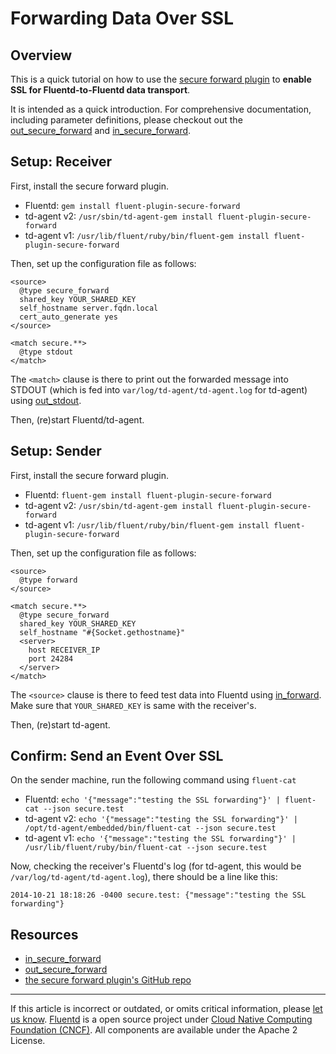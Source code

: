 # Forwarding Data Over SSL


## Overview

This is a quick tutorial on how to use the [secure forward plugin](//github.com/tagomoris/fluent-plugin-secure-forward) to **enable
SSL for Fluentd-to-Fluentd data transport**.

It is intended as a quick introduction. For comprehensive documentation,
including parameter definitions, please checkout out the
[out\_secure\_forward](/plugins/output/secure_forward.md) and
[in\_secure\_forward](/plugins/input/secure_forward.md).

## Setup: Receiver

First, install the secure forward plugin.

-   Fluentd: `gem install fluent-plugin-secure-forward`
-   td-agent v2:
    `/usr/sbin/td-agent-gem install fluent-plugin-secure-forward`
-   td-agent v1:
    `/usr/lib/fluent/ruby/bin/fluent-gem install fluent-plugin-secure-forward`

Then, set up the configuration file as follows:

``` {.CodeRay}
<source>
  @type secure_forward
  shared_key YOUR_SHARED_KEY
  self_hostname server.fqdn.local
  cert_auto_generate yes
</source>

<match secure.**>
  @type stdout
</match>
```

The `<match>` clause is there to print out the forwarded message into
STDOUT (which is fed into `var/log/td-agent/td-agent.log` for td-agent)
using [out\_stdout](/plugins/output/stdout.md).

Then, (re)start Fluentd/td-agent.

## Setup: Sender

First, install the secure forward plugin.

-   Fluentd: `fluent-gem install fluent-plugin-secure-forward`
-   td-agent v2:
    `/usr/sbin/td-agent-gem install fluent-plugin-secure-forward`
-   td-agent v1:
    `/usr/lib/fluent/ruby/bin/fluent-gem install fluent-plugin-secure-forward`

Then, set up the configuration file as follows:

``` {.CodeRay}
<source>
  @type forward
</source>

<match secure.**>
  @type secure_forward
  shared_key YOUR_SHARED_KEY
  self_hostname "#{Socket.gethostname}"
  <server>
    host RECEIVER_IP
    port 24284
  </server>
</match>
```

The `<source>` clause is there to feed test data into Fluentd using
[in\_forward](/plugins/input/forward.md). Make sure that `YOUR_SHARED_KEY` is same with
the receiver's.

Then, (re)start td-agent.

## Confirm: Send an Event Over SSL

On the sender machine, run the following command using `fluent-cat`

-   Fluentd:
    `echo '{"message":"testing the SSL forwarding"}' | fluent-cat --json secure.test`
-   td-agent v2:
    `echo '{"message":"testing the SSL forwarding"}' | /opt/td-agent/embedded/bin/fluent-cat --json secure.test`
-   td-agent v1:
    `echo '{"message":"testing the SSL forwarding"}' | /usr/lib/fluent/ruby/bin/fluent-cat --json secure.test`

Now, checking the receiver's Fluentd's log (for td-agent, this would be
`/var/log/td-agent/td-agent.log`), there should be a line like this:

``` {.CodeRay}
2014-10-21 18:18:26 -0400 secure.test: {"message":"testing the SSL forwarding"}
```

## Resources

-   [in\_secure\_forward](/plugins/input/secure_forward.md)
-   [out\_secure\_forward](/plugins/output/secure_forward.md)
-   [the secure forward plugin's GitHub repo](//github.com/fluent/fluent-plugin-secure-forward)


------------------------------------------------------------------------

If this article is incorrect or outdated, or omits critical information, please [let us know](https://github.com/fluent/fluentd-docs/issues?state=open).
[Fluentd](http://www.fluentd.org/) is a open source project under [Cloud Native Computing Foundation (CNCF)](https://cncf.io/). All components are available under the Apache 2 License.
